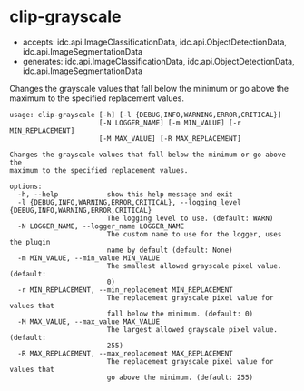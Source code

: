 # clip-grayscale

* accepts: idc.api.ImageClassificationData, idc.api.ObjectDetectionData, idc.api.ImageSegmentationData
* generates: idc.api.ImageClassificationData, idc.api.ObjectDetectionData, idc.api.ImageSegmentationData

Changes the grayscale values that fall below the minimum or go above the maximum to the specified replacement values.

```
usage: clip-grayscale [-h] [-l {DEBUG,INFO,WARNING,ERROR,CRITICAL}]
                      [-N LOGGER_NAME] [-m MIN_VALUE] [-r MIN_REPLACEMENT]
                      [-M MAX_VALUE] [-R MAX_REPLACEMENT]

Changes the grayscale values that fall below the minimum or go above the
maximum to the specified replacement values.

options:
  -h, --help            show this help message and exit
  -l {DEBUG,INFO,WARNING,ERROR,CRITICAL}, --logging_level {DEBUG,INFO,WARNING,ERROR,CRITICAL}
                        The logging level to use. (default: WARN)
  -N LOGGER_NAME, --logger_name LOGGER_NAME
                        The custom name to use for the logger, uses the plugin
                        name by default (default: None)
  -m MIN_VALUE, --min_value MIN_VALUE
                        The smallest allowed grayscale pixel value. (default:
                        0)
  -r MIN_REPLACEMENT, --min_replacement MIN_REPLACEMENT
                        The replacement grayscale pixel value for values that
                        fall below the minimum. (default: 0)
  -M MAX_VALUE, --max_value MAX_VALUE
                        The largest allowed grayscale pixel value. (default:
                        255)
  -R MAX_REPLACEMENT, --max_replacement MAX_REPLACEMENT
                        The replacement grayscale pixel value for values that
                        go above the minimum. (default: 255)
```
